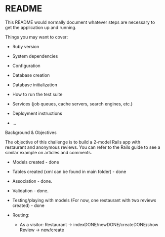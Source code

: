 # README

This README would normally document whatever steps are necessary to get the
application up and running.

Things you may want to cover:

* Ruby version

* System dependencies

* Configuration

* Database creation

* Database initialization

* How to run the test suite

* Services (job queues, cache servers, search engines, etc.)

* Deployment instructions

* ...

Background & Objectives

The objective of this challenge is to build a 2-model Rails app with restaurant and anonymous reviews. You can refer to the Rails guide to see a similar example on articles and comments.

- Models created - done

- Tables created (xml can be found in main folder) - done

- Association - done.

- Validation - done.

- Testing/playing with models (For now, one restaurant with two reviews created) - done

- Routing:
  - As a visitor: Restaurant -> indexDONE/newDONE/createDONE/show
                  Review -> new/create
